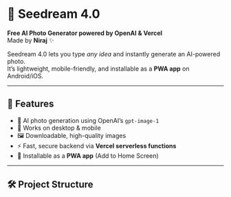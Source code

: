 # 🌌 Seedream 4.0
**Free AI Photo Generator powered by OpenAI & Vercel**  
Made by **Niraj** ✨  

Seedream 4.0 lets you type *any idea* and instantly generate an AI-powered photo.  
It’s lightweight, mobile-friendly, and installable as a **PWA app** on Android/iOS.  

---

## 🚀 Features
- 🎨 AI photo generation using OpenAI’s `gpt-image-1`
- 📱 Works on desktop & mobile
- 🖼️ Downloadable, high-quality images
- ⚡ Fast, secure backend via **Vercel serverless functions**
- 📲 Installable as a **PWA app** (Add to Home Screen)

---

## 🛠️ Project Structure
